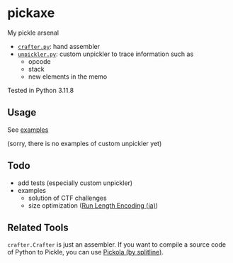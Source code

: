 # pickaxe

My pickle arsenal

- [`crafter.py`](./pickaxe/crafter.py): hand assembler
- [`unpickler.py`](./pickaxe/unpickler.py): custom unpickler to trace information such as
  - opcode
  - stack
  - new elements in the memo

Tested in Python 3.11.8

## Usage

See [examples](./examples/)

(sorry, there is no examples of custom unpickler yet)

## Todo

- add tests (especially custom unpickler)
- examples
  - solution of CTF challenges
  - size optimization ([Run Length Encoding (ja)](https://project-euphoria.dev/blog/pickle-run-length/))

## Related Tools

`crafter.Crafter` is just an assembler. If you want to compile a source code of Python to Pickle, you can use [Pickola (by splitline)](https://github.com/splitline/Pickora).
